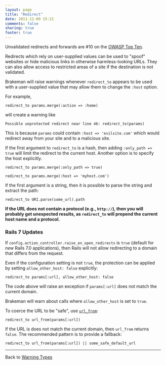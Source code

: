 ```yaml
---
layout: page
title: "Redirect"
date: 2011-11-09 15:21
comments: false
sharing: true
footer: true
---
```


Unvalidated redirects and forwards are #10 on the [OWASP Top Ten](https://www.owasp.org/index.php/Top_10_2010-A10).

Redirects which rely on user-supplied values can be used to "spoof" websites or hide malicious links in otherwise harmless-looking URLs. They can also allow access to restricted areas of a site if the destination is not validated.


Brakeman will raise warnings whenever `redirect_to` appears to be used with a user-supplied value that may allow them to change the `:host` option.

For example,

    redirect_to params.merge(:action => :home)

will create a warning like

    Possible unprotected redirect near line 46: redirect_to(params)

This is because `params` could contain `:host => 'evilsite.com'` which would redirect away from your site and to a malicious site.

If the first argument to `redirect_to` is a hash, then adding `:only_path => true` will limit the redirect to the current host. Another option is to specify the host explicitly.

    redirect_to params.merge(:only_path => true)

    redirect_to params.merge(:host => 'myhost.com')

If the first argument is a string, then it is possible to parse the string and extract the path:

    redirect_to URI.parse(some_url).path

**If the URL does not contain a protocol (e.g., `http://`), then you will probably get unexpected results, as `redirect_to` will prepend the current host name and a protocol.**

### Rails 7 Updates

If `config.action_controller.raise_on_open_redirects` is `true` (default for _new_ Rails 7.0 applications), then Rails will not allow redirecting to a domain that differs from the request.

Even if the configuration setting is not `true`, the protection can be applied by setting `allow_other_host: false` explicitly:

    redirect_to params[:url], allow_other_host: false

The code above will raise an exception if `params[:url]` does not match the current domain.

Brakeman will warn about calls where `allow_other_host` is set to `true`.

To coerce the URL to be "safe", use [`url_from`](https://api.rubyonrails.org/v7.0/classes/ActionController/Redirecting.html#method-i-url_from):

    redirect_to url_from(params[:url])

If the URL is does not match the current domain, then `url_from` returns `false`. The recommended pattern is to provide a fallback:

    redirect_to url_from(params[:url]) || some_safe_default_url

---
Back to [Warning Types](/docs/warning_types)
